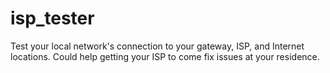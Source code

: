 # isp_tester

Test your local network's connection to your gateway, ISP, and Internet locations. Could help getting your ISP to come fix issues at your residence.
